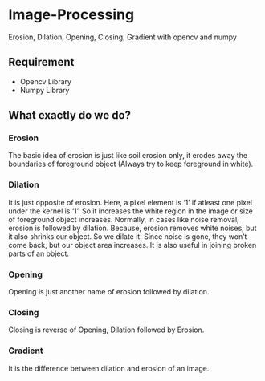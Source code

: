 # Image-Processing
Erosion, Dilation, Opening, Closing, Gradient with opencv and numpy


## Requirement
- Opencv Library
- Numpy Library


## What exactly do we do?

### Erosion
The basic idea of erosion is just like soil erosion only, it erodes away the boundaries of foreground object (Always try to keep foreground in white). 

### Dilation
It is just opposite of erosion. Here, a pixel element is ‘1’ if atleast one pixel under the kernel is ‘1’. So it increases the white region in the image or size of foreground object increases. Normally, in cases like noise removal, erosion is followed by dilation. Because, erosion removes white noises, but it also shrinks our object. So we dilate it. Since noise is gone, they won’t come back, but our object area increases. It is also useful in joining broken parts of an object.

### Opening
Opening is just another name of erosion followed by dilation.

### Closing
Closing is reverse of Opening, Dilation followed by Erosion.

### Gradient
It is the difference between dilation and erosion of an image.
